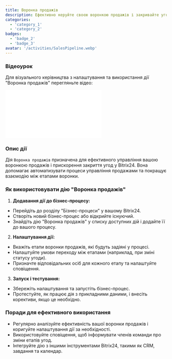 ```yaml
---
title: Воронка продажів
description: Ефективно керуйте своєю воронкою продажів і закривайте угоди швидше.
categories:
  - 'category_1'
  - 'category_2'
badges:
  - 'badge_2'
  - 'badge_3'
avatar: '/activities/SalesPipeline.webp'
---
```

### Відеоурок

Для візуального керівництва з налаштування та використання дії "Воронка продажів" перегляньте відео:

<iframe
  class="aspect-video w-full mb-2 "
  src="//www.youtube.com/embed/OyzJd8BcTfY?feature=oembed&rel=0"
  frameborder="0"
  allow="accelerometer; autoplay; encrypted-media; gyroscope"
  allowfullscreen>
</iframe>

### Опис дії

Дія `Воронка продажів` призначена для ефективного управління вашою воронкою продажів і прискорення закриття угод у Bitrix24. Вона допомагає автоматизувати процеси управління продажами та покращує взаємодію між етапами воронки.

### Як використовувати дію "Воронка продажів"

1. **Додавання дії до бізнес-процесу:**
  - Перейдіть до розділу "Бізнес-процеси" у вашому Bitrix24.
  - Створіть новий бізнес-процес або відкрийте існуючий.
  - Знайдіть дію "Воронка продажів" у списку доступних дій і додайте її до вашого процесу.

2. **Налаштування дії:**
  - Вкажіть етапи воронки продажів, які будуть задіяні у процесі.
  - Налаштуйте умови переходу між етапами (наприклад, при зміні статусу угоди).
  - Призначте відповідальних осіб для кожного етапу та налаштуйте сповіщення.

3. **Запуск і тестування:**
  - Збережіть налаштування та запустіть бізнес-процес.
  - Протестуйте, як працює дія з прикладними даними, і внесіть корективи, якщо це необхідно.

### Поради для ефективного використання

- Регулярно аналізуйте ефективність вашої воронки продажів і коригуйте налаштування дії за необхідності.
- Використовуйте сповіщення, щоб інформувати членів команди про зміни етапів угод.
- Інтегруйте дію з іншими інструментами Bitrix24, такими як CRM, завдання та календар.